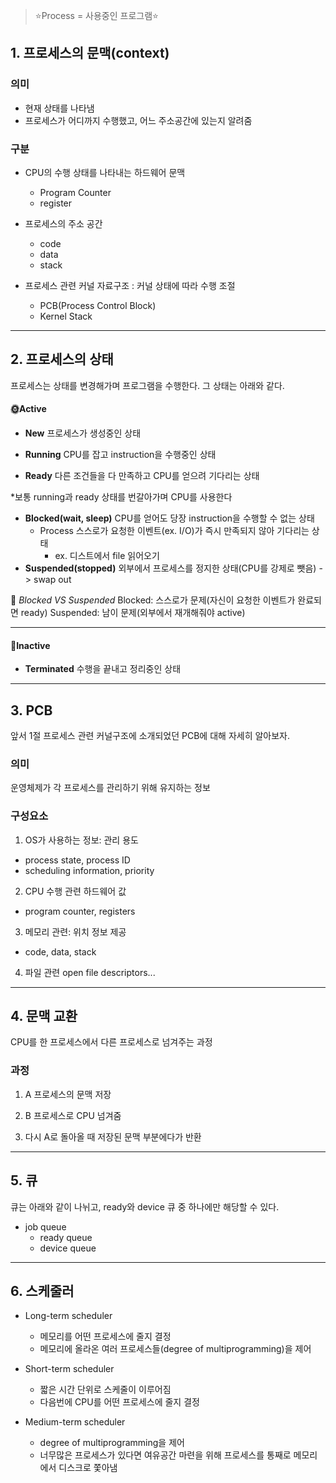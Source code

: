 > ⭐Process = 사용중인 프로그램⭐

## 1. 프로세스의 문맥(context)
### 의미
- 현재 상태를 나타냄
- 프로세스가 어디까지 수행했고, 어느 주소공간에 있는지 알려줌

### 구분
- CPU의 수행 상태를 나타내는 하드웨어 문맥
   - Program Counter
   - register

- 프로세스의 주소 공간
    - code
    - data
    - stack
    
- 프로세스 관련 커널 자료구조 : 커널 상태에 따라 수행 조절
    - PCB(Process Control Block)
    - Kernel Stack
    
---
## 2. 프로세스의 상태
프로세스는 상태를 변경해가며 프로그램을 수행한다. 
그 상태는 아래와 같다.

#### 🌞Active
- **New**
프로세스가 생성중인 상태

- **Running**
CPU를 잡고 instruction을 수행중인 상태

- **Ready**
다른 조건들을 다 만족하고 CPU를 얻으려 기다리는 상태

*보통 running과 ready 상태를 번갈아가며 CPU를 사용한다

- **Blocked(wait, sleep)**
    CPU를 얻어도 당장 instruction을 수행할 수 없는 상태
    - Process 스스로가 요청한 이벤트(ex. I/O)가 즉시 만족되지 않아 기다리는 상태
    	- ex. 디스트에서 file 읽어오기
- **Suspended(stopped)**
외부에서 프로세스를 정지한 상태(CPU를 강제로 뺏음) -> swap out

📍 _Blocked VS Suspended_
Blocked: 스스로가 문제(자신이 요청한 이벤트가 완료되면 ready)
Suspended: 남이 문제(외부에서 재개해줘야 active)

---
#### 🌚Inactive
- **Terminated**
수행을 끝내고 정리중인 상태



--- 
## 3. PCB
앞서 1절 프로세스 관련 커널구조에 소개되었던 PCB에 대해 자세히 알아보자.
### 의미
운영체제가 각 프로세스를 관리하기 위해 유지하는 정보

### 구성요소

1) OS가 사용하는 정보: 관리 용도
- process state, process ID
- scheduling information, priority

2) CPU 수행 관련 하드웨어 값
- program counter, registers

3) 메모리 관련: 위치 정보 제공
- code, data, stack

4) 파일 관련 
open file descriptors...

---
## 4. 문맥 교환
CPU를 한 프로세스에서 다른 프로세스로 넘겨주는 과정

### 과정
1. A 프로세스의 문맥 저장

2. B 프로세스로 CPU 넘겨줌

3. 다시 A로 돌아올 때 저장된 문맥 부분에다가 반환
---

## 5. 큐
큐는 아래와 같이 나뉘고, ready와 device 큐 중 하나에만 해당할 수 있다.
- job queue
    - ready queue
    - device queue
   
---
  
## 6. 스케줄러
- Long-term scheduler
    - 메모리를 어떤 프로세스에 줄지 결정
    - 메모리에 올라온 여러 프로세스들(degree of multiprogramming)을 제어

- Short-term scheduler
    - 짧은 시간 단위로 스케줄이 이루어짐
    - 다음번에 CPU를 어떤 프로세스에 줄지 결정
    
- Medium-term scheduler
    - degree of multiprogramming을 제어
    - 너무많은 프로세스가 있다면 여유공간 마련을 위해 프로세스를 통째로 메모리에서 디스크로 쫓아냄